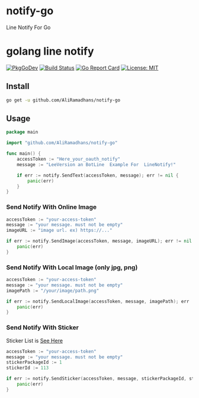 # notify-go
Line Notify For Go
# golang line notify

[![PkgGoDev](https://pkg.go.dev/badge/github.com/AliRamadhans/notify-go)](https://pkg.go.dev/github.com/AliRamadhans/notify-go)
[![Build Status](https://travis-ci.org/AliRamadhans/notify-go.svg?branch=master)](https://travis-ci.org/AliRamadhans/notify-go)
[![Go Report Card](https://goreportcard.com/badge/github.com/AliRamadhans/notify-go)](https://goreportcard.com/report/github.com/AliRamadhans/notify-go)
[![License: MIT](https://img.shields.io/badge/License-MIT-yellow.svg)](https://opensource.org/licenses/MIT)

## Install

```bash
go get -u github.com/AliRamadhans/notify-go
```

## Usage

```go
package main

import "github.com/AliRamadhans/notify-go"

func main() {
    accessToken := "Here_your_oauth_notify"
    message := "LeeVersion an BotLine  Example For  LineNotify!"

    if err := notify.SendText(accessToken, message); err != nil {
        panic(err)
    }
}
```

### Send Notify With Online Image

```go
accessToken := "your-access-token"
message := "your message. must not be empty"
imageURL := "image url. ex) https://..."

if err := notify.SendImage(accessToken, message, imageURL); err != nil {
    panic(err)
}
```

### Send Notify With Local Image (only jpg, png)
```go
accessToken := "your-access-token"
message := "your message. must not be empty"
imagePath := "/your/image/path.png"

if err := notify.SendLocalImage(accessToken, message, imagePath); err != nil {
    panic(err)
}
```

### Send Notify With Sticker

Sticker List is [See Here](https://devdocs.line.me/files/sticker_list.pdf)

```go
accessToken := "your-access-token"
message := "your message. must not be empty"
stickerPackageId := 1
stickerId := 113

if err := notify.SendSticker(accessToken, message, stickerPackageId, stickerId); err != nil {
    panic(err)
}
```
